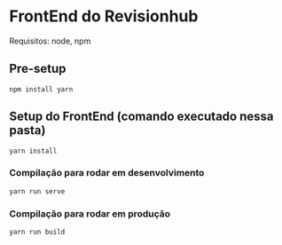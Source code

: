 # FrontEnd do Revisionhub
Requisitos: node, npm
## Pre-setup
```
npm install yarn
```

## Setup do FrontEnd (comando executado nessa pasta)
```
yarn install
```

### Compilação para rodar em desenvolvimento
```
yarn run serve
```

### Compilação para rodar em produção
```
yarn run build
```
